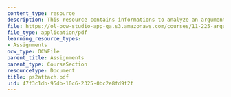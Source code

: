 ```yaml
---
content_type: resource
description: This resource contains informations to analyze an argument.
file: https://ol-ocw-studio-app-qa.s3.amazonaws.com/courses/11-225-argumentation-and-communication-fall-2006/47f3c1db95db10c623250bc2e8fd9f2f_ps2attach.pdf
file_type: application/pdf
learning_resource_types:
- Assignments
ocw_type: OCWFile
parent_title: Assignments
parent_type: CourseSection
resourcetype: Document
title: ps2attach.pdf
uid: 47f3c1db-95db-10c6-2325-0bc2e8fd9f2f
---
```

